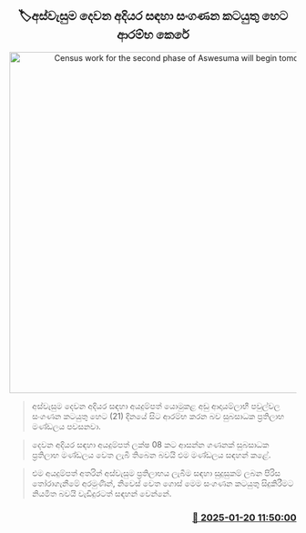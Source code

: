 <p align='center'><b><h2 align='center' title='Census work for the second phase of Aswesuma will begin tomorrow'>🏷අස්වැසුම දෙවන අදියර සඳහා සංගණන කටයුතු හෙට ආරම්භ කෙරේ</h2></b></p>
<p align='center'><img src='https://helakuru.sgp1.cdn.digitaloceanspaces.com/esana/images/lib/aswesuma-aswasuma-welfare.jpg' width='600' alt='Census work for the second phase of Aswesuma will begin tomorrow'></p>

> අස්වැසුම දෙවන අදියර සඳහා අයදුම්පත් යොමුකළ අඩු ආදායම්ලාභී පවුල්වල සංගණන කටයුතු හෙට (21) දිනයේ සිට ආරම්භ කරන බව සුබසාධක ප්‍රතිලාභ මණ්ඩලය පවසනවා.

> දෙවන අදියර සඳහා අයදුම්පත් ලක්ෂ 08 කට ආසන්න ගණනක් සුබසාධක ප්‍රතිලාභ මණ්ඩලය වෙත ලැබී තිබෙන බවයි එම මණ්ඩලය සඳහන් කළේ.

> එම අයදුම්පත් අතරින් අස්වැසුම ප්‍රතිලාභය ලැබීම සඳහා සුදුසුකම් ලබන පිරිස තෝරාගැනීමේ අරමුණින්, නිවෙස් වෙත ගොස් මෙම සංගණන කටයුතු සිදුකිරීමට නියමිත බවයි වැඩිදුරටත් සඳහන් වෙන්නේ. 



<h3 align='right'><a href='https://www.helakuru.lk/esana/p/106708/'>📅 2025-01-20 11:50:00</a></h3>
